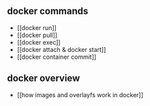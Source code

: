 ## docker commands
- [[docker run]]
- [[docker pull]]
- [[docker exec]]
- [[docker attach & docker start]]
- [[docker container commit]]

## docker overview
- [[how images and overlayfs work in docker]]